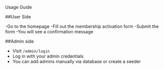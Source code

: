Usage Guide

##User Side

-Go to the homepage
-Fill out the membership activation form
-Submit the form
-You will see a confirmation message


##Admin side
- Visit `/admin/login`
- Log in with your admin credentials
- You can add admins manually via database or create a seeder
